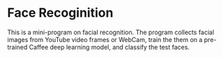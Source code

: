 # Face Recoginition
This is a mini-program on facial recognition. The program collects facial images from YouTube video frames or WebCam, train the them on a  pre-trained Caffee deep learning model, and classify the test faces.
